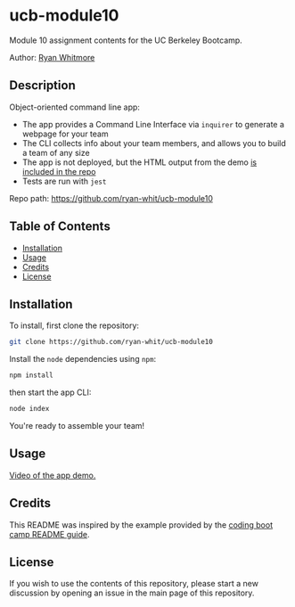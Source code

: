 # ucb-module10

Module 10 assignment contents for the UC Berkeley Bootcamp.

Author: [Ryan Whitmore](https://github.com/ryan-whit)

## Description

Object-oriented command line app:
- The app provides a Command Line Interface via `inquirer` to generate a webpage for your team
- The CLI collects info about your team members, and allows you to build a team of any size
- The app is not deployed, but the HTML output from the demo [is included in the repo](https://github.com/ryan-whit/ucb-module10/blob/main/dist/index.html)
- Tests are run with `jest`

Repo path: https://github.com/ryan-whit/ucb-module10

## Table of Contents

- [Installation](#installation)
- [Usage](#usage)
- [Credits](#credits)
- [License](#license)

## Installation

To install, first clone the repository:

```bash
git clone https://github.com/ryan-whit/ucb-module10
```

Install the `node` dependencies using `npm`:

```bash
npm install
```

then start the app CLI:

```bash
node index
```

You're ready to assemble your team!

## Usage

[Video of the app demo.](https://drive.google.com/file/d/10h_2VYDRD9gk_dmxv1cVPNUL5m3yDaO0/view?usp=sharing)

## Credits

This README was inspired by the example provided by the [coding boot camp README guide][2].

[2]: https://coding-boot-camp.github.io/full-stack/github/professional-readme-guide

## License

If you wish to use the contents of this repository, please start a new discussion by opening an issue in the main page of this repository.
